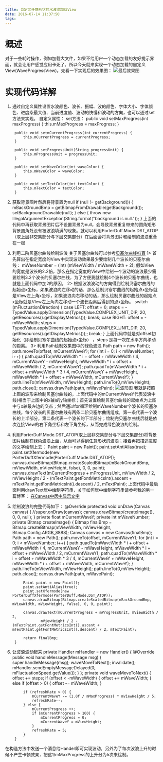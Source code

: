 ```yaml
---
title: 自定义任意形状的水波纹加载View
date: 2016-07-14 11:37:50
tags:
---
```

# 概述
对于一些耗时操作，例如加载大文件，如果不给用户一个动态加载的友好提示界面，就会让用户感觉应用卡死了，所以今天就来实现一个动态加载的自定义View(WaveProgressView)，先看一下实现后的效果图：
![最后效果图](http://upload-images.jianshu.io/upload_images/2171639-0edbab323a3e0bc8.gif?imageMogr2/auto-orient/strip)

# 实现代码详解
1. 通过自定义属性设置水波颜色、波长、振幅、波的颜色、字体大小、字体颜色、进度条最大值、当前进度值、波动的快慢和波动的方向，也可以通过set方法来实现。
自定义属性：
		<declare-styleable name="WaveProgressView">
			<attr name="wpv_max_progress" format="integer" />
			<attr name="wpv_current_progress" format="integer" />
			<attr name="wpv_progress_unit" format="reference|string" />
			<attr name="wpv_text_color" format="reference|color" />
			<attr name="wpv_text_size" format="reference|dimension" />
			<attr name="wpv_wave_color" format="reference|color" />
			<attr name="wpv_wave_width" format="reference|dimension" />
			<attr name="wpv_wave_height" format="reference|dimension" />
			<attr name="wpv_fluctuation_speed" >
				<enum name="slow" value="300" />
				<enum name="normal" value="200" />
				<enum name="fast" value="100" />
			</attr>
			<attr name="wpv_fluctuation_direction" >
				<enum name="left" value="0" />
				<enum name="right" value="1" />
			</attr>
		</declare-styleable>
set方法：
		public void setMaxProgress(int maxProgress) {
			this.mMaxProgress = maxProgress;
		}

		public void setmCurrentProgress(int currentProgress) {
			this.mCurrentProgress = currentProgress;
		}

		public void setProgressUnit(String progressUnit) {
			this.mProgressUnit = progressUnit;
		}

		public void setWaveColor(int waveColor) {
			this.mWaveColor = waveColor;
		}

		public void setTextColor(int textColor) {
			this.mTextColor = textColor;
		}

2. 获取背景图片然后将背景置为null
		if (null != getBackground()) {
			mBackGroundBmp = getBitmapFromDrawable(getBackground());
			setBackgroundDrawable(null);
		} else {
			throw new IllegalArgumentException(String.format("background is null."));
		}
上面的代码中再获取背景图片后不设置背景为null，会导致背景重复带来的圆角矩形背景圆角处没有被波浪填满的现象。就可以利用PorterDuff.Mode.DST_ATOP（取上层非交集部分与下层交集部分）在后面会将背景图片和绘制的波浪重叠在一起

3. 利用二阶贝塞尔曲线绘制波浪
关于贝塞尔曲线可以参考[贝塞尔曲线扫盲](http://www.html-js.com/article/1628)
1> 首先算出在指定宽度的View中实现波动效果最少要绘制几个波长的贝塞尔曲线：
		mWaveNumber = (int) (mViewWidth / mWaveWidth + 2);
假如View的宽度是波长的2.2倍，那么在指定宽度的View中绘制一个波动的波浪最少需要绘制3.2个波长的贝塞尔曲线，为了方便我就绘制4个波长的贝塞尔曲线，也就是上面代码中加2的原因。
2> 根据波浪波动的方向得到绘制贝塞尔曲线的起始点x坐标，如果波浪向左移动的话，那么绘制贝塞尔曲线的起始点x坐标就是VIew左上角x坐标，如果波浪向右移动的话，那么绘制贝塞尔曲线的起始点x坐标就是VIew左上角向左移动一个波长距离后得到的点x坐标。
		switch (mFluctuationDirection) {
			case LEFT:
				offset = 0;
				steps = -TypedValue.applyDimension(TypedValue.COMPLEX_UNIT_DIP, 20, getResources().getDisplayMetrics());
				break;
			case RIGHT:
				offset = -mWaveWidth;
				steps = TypedValue.applyDimension(TypedValue.COMPLEX_UNIT_DIP, 20, getResources().getDisplayMetrics());;
				break;
		}
上面代码中就是对offset初始化（即绘制贝塞尔曲线的起始点x坐标） ，steps 是每一次在水平方向移动的距离。
3> 利用Path绘制效果图中的绿色波浪
		Path path = new Path();
		path.moveTo(offset, mCurrentWaveY);
		for (int i = 0; i < mWaveNumber; i++) {
			path.quadTo(mWaveWidth * i + offset + mWaveWidth / 4, mCurrentWaveY - mWaveHeight, mWaveWidth * i + offset + mWaveWidth / 2, mCurrentWaveY);
			path.quadTo(mWaveWidth * i + offset + mWaveWidth * 3 / 4, mCurrentWaveY + mWaveHeight, mWaveWidth * i + offset + mWaveWidth, mCurrentWaveY);
		}
		path.lineTo(mViewWidth, mViewHeight);
		path.lineTo(0,mViewHeight);
		path.close();
		canvas.drawPath(path, mWavePaint);
![波形图](http://upload-images.jianshu.io/upload_images/2171639-64dbb2ca9b6e39b8.png?imageMogr2/auto-orient/strip%7CimageView2/2/w/1240)
我就是按照上图的波形来绘制贝塞尔曲线的，上面代码中的mCurrentWaveY代表波浪中线(相当于上图中的x轴)的y轴坐标；首先设置绘制贝塞尔曲线的起始点为上图中与x轴最左边的交点；然后通过for循环绘制mWaveNumber个波长的贝塞尔曲线，每个波长的贝塞尔曲线有两条二阶贝塞尔曲线组成，第一条代表一个波长的上半部分，第二条代表一个波长的下半部分；绘制完贝塞尔曲线后就是依次连接View的右下角坐标和左下角坐标，从而完成绿色波浪的绘制。
4. 利用PorterDuff.Mode.DST_ATOP(取上层非交集部分与下层交集部分)将背景图片绘制在绿色波浪上面，从而可以得到任意形状的波浪；接着再把描述进度的文字绘制上去：
		Paint paint = new Paint();
		paint.setAntiAlias(true);
		paint.setXfermode(new PorterDuffXfermode(PorterDuff.Mode.DST_ATOP));
		canvas.drawBitmap(Bitmap.createScaledBitmap(mBackGroundBmp, mViewWidth, mViewHeight, false), 0, 0, paint);
		canvas.drawText(mCurrentProgress + mProgressUnit, mViewWidth / 2,
				mViewHeight / 2 - (mTextPaint.getFontMetricsInt().ascent + mTextPaint.getFontMetricsInt().descent) / 2, mTextPaint);
上面代码中最后面利用drawText居中绘制字符串，关于如何居中绘制字符串请参考我的另一篇博客：
[在Canvas中居中显示文字](http://www.jianshu.com/p/b3305a082034)

5. 绘制波浪的完整代码如下：
		@Override
		protected void onDraw(Canvas canvas) {
			//super.onDraw(canvas);
			canvas.drawBitmap(createImage(), 0, 0, null);
		}
		private float mCurrentWaveY;
		private int mWaveNumber;
		private Bitmap createImage()
		{
			Bitmap finalBmp = Bitmap.createBitmap(mViewWidth, mViewHeight, Bitmap.Config.ARGB_8888);
			Canvas canvas = new Canvas(finalBmp);
			Path path = new Path();
			path.moveTo(offset, mCurrentWaveY);
			for (int i = 0; i < mWaveNumber; i++) {
				path.quadTo(mWaveWidth * i + offset + mWaveWidth / 4, mCurrentWaveY - mWaveHeight, mWaveWidth * i + offset + mWaveWidth / 2, mCurrentWaveY);
				path.quadTo(mWaveWidth * i + offset + mWaveWidth * 3 / 4, mCurrentWaveY + mWaveHeight, mWaveWidth * i + offset + mWaveWidth, mCurrentWaveY);
			}
			path.lineTo(mViewWidth, mViewHeight);
			path.lineTo(0,mViewHeight);
			path.close();
			canvas.drawPath(path, mWavePaint);

			Paint paint = new Paint();
			paint.setAntiAlias(true);
			paint.setXfermode(new PorterDuffXfermode(PorterDuff.Mode.DST_ATOP));
			canvas.drawBitmap(Bitmap.createScaledBitmap(mBackGroundBmp, mViewWidth, mViewHeight, false), 0, 0, paint);

			canvas.drawText(mCurrentProgress + mProgressUnit, mViewWidth / 2,
					mViewHeight / 2 - (mTextPaint.getFontMetricsInt().ascent + mTextPaint.getFontMetricsInt().descent) / 2, mTextPaint);

			return finalBmp;
		}
6. 让波浪波动起来
		private Handler mHandler = new Handler() {
			@Override
			public void handleMessage(Message msg) {
				super.handleMessage(msg);
				waveMoveToNext();
				invalidate();
				mHandler.sendEmptyMessageDelayed(0, mFluctuationSpeed.getValue());
			}
		};
		private void waveMoveToNext() {
			offset += steps;
			if (offset < -mWaveWidth) {
				offset += mWaveWidth;
			} else if (offset > 0) {
				offset -= mWaveWidth;
			}

			if (refreshRate > 0) {
				mCurrentWaveY -= (1.0f / mMaxProgress) * mViewHeight / 5;
				refreshRate--;
			} else {
				mCurrentProgress ++;
				if (mCurrentProgress > 100) {
					mCurrentProgress = 0;
					mCurrentWaveY = mViewHeight;
				}
				refreshRate = 5;
			}
		}
在构造方法中发送一个消息给Hander即可实现波动，另外为了每次波浪上升的时候不产生卡顿效果，把这1/mMaxProgress的上升分为5次来绘制。